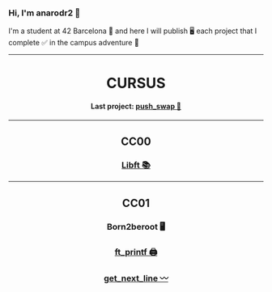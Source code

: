 
### Hi, I'm anarodr2 👤
<p>I'm a student at 42 Barcelona 📍 and here I will publish 🖥️ each project that I complete ✅ in the campus adventure 🚀</p>

<!--
<div  align="center">
	<a href="https://github.com/JaeSeoKim/badge42"><img src="https://badge42.vercel.app/api/v2/clibuswyr006908l7bk0cdfzt/stats?cursusId=21&coalitionId=204" alt="anarodr2's 42 stats" /></a>
</div>
-->

---

<div  align="center">
	<h1>CURSUS</h1>
	<h4>Last project: <a href="https://github.com/Gokiina/Cursus/tree/main/CC02_Push_swap" target="_black">push_swap 🌱</a></h4>
</div>

---
<div  align="center">
	<h2>CC00</h2>
	<h3><a href="https://github.com/Gokiina/Cursus/tree/main/CC00_Libft" target="_blank">Libft 📚</a></h3>
</div>

---

<div align="center">
	<h2>CC01</h2>
	<h3>Born2beroot 🖥️</h3>
	<h3><a href="https://github.com/Gokiina/Cursus/tree/main/CC01_ft_printf" target="_blank">ft_printf 🖨️</a></h3>
	<h3><a href="https://github.com/Gokiina/Cursus/tree/main/CC01_Get_Next_Line" target="_blank">get_next_line 〰️</a></h3>
</div>
